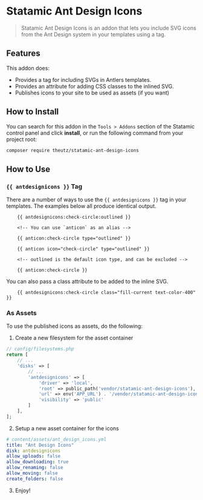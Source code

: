 # Statamic Ant Design Icons

> Statamic Ant Design Icons is an addon that lets you include SVG icons from the
> Ant Design system in your templates using a tag.

## Features

This addon does:

- Provides a tag for including SVGs in Antlers templates.
- Provides an attribute for adding CSS classes to the inlined SVG.
- Publishes icons to your site to be used as assets (if you want)

## How to Install

You can search for this addon in the `Tools > Addons` section of the Statamic
control panel and click **install**, or run the following command from your
project root:

```bash
composer require theutz/statamic-ant-design-icons
```

## How to Use

### `{{ antdesignicons }}` Tag

There are a number of ways to use the `{{ antdesignicons }}` tag in your
templates. The examples below all produce identical output.

```antlers
    {{ antdesignicons:check-circle:outlined }}

    <!-- You can use `anticon` as an alias -->

    {{ anticon:check-circle type="outlined" }}

    {{ anticon icon="check-circle" type="outlined" }}

    <!-- outlined is the default icon type, and can be excluded -->

    {{ anticon:check-circle }}
```

You can also pass a class attribute to be added to the inline SVG.

```antlers
    {{ antdesignicons:check-circle class="fill-current text-color-400" }}
```

### As Assets

To use the published icons as assets, do the following:

1. Create a new filesystem for the asset container

```php
// config/filesystems.php
return [
    // ...
    'disks' => [
        // ...
        'antdesignicons' => [
            'driver' => 'local',
            'root' => public_path('vendor/statamic-ant-design-icons'),
            'url' => env('APP_URL') . '/vendor/statamic-ant-design-icons',
            'visibility' => 'public'
        ]
    ],
];
```

2. Setup a new asset container for the icons

```yaml
# content/assets/ant_design_icons.yml
title: "Ant Design Icons"
disk: antdesignicons
allow_uploads: false
allow_downloading: true
allow_renaming: false
allow_moving: false
create_folders: false
```

3. Enjoy!
